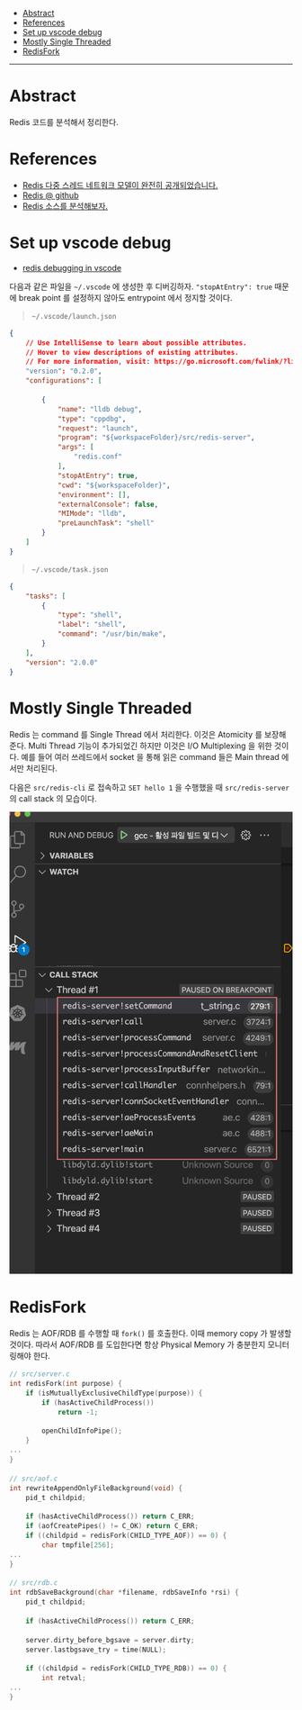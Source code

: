 - [Abstract](#abstract)
- [References](#references)
- [Set up vscode debug](#set-up-vscode-debug)
- [Mostly Single Threaded](#mostly-single-threaded)
- [RedisFork](#redisfork)

----

# Abstract

Redis 코드를 분석해서 정리한다.

# References

* [Redis 다중 스레드 네트워크 모델이 완전히 공개되었습니다.](https://strikefreedom.top/multiple-threaded-network-model-in-redis#toc-head-21)
* [Redis @ github](https://github.com/redis/redis)
* [Redis 소스를 분석해보자.](https://dol9.tistory.com/188)

# Set up vscode debug

* [redis debugging in vscode](https://github.com/wenfh2020/youtobe/blob/master/redis-debug.md)

다음과 같은 파일을 `~/.vscode` 에 생성한 후 디버깅하자. `"stopAtEntry": true` 때문에 break point 를 설정하지 않아도 entrypoint 에서 정지할 것이다.

> `~/.vscode/launch.json`

```json
{
    // Use IntelliSense to learn about possible attributes.
    // Hover to view descriptions of existing attributes.
    // For more information, visit: https://go.microsoft.com/fwlink/?linkid=830387
    "version": "0.2.0",
    "configurations": [
        
        {
            "name": "lldb debug",
            "type": "cppdbg",
            "request": "launch",
            "program": "${workspaceFolder}/src/redis-server",
            "args": [
                "redis.conf"
            ],
            "stopAtEntry": true,
            "cwd": "${workspaceFolder}",
            "environment": [],
            "externalConsole": false,
            "MIMode": "lldb",
            "preLaunchTask": "shell"
        }
    ]
}
```

> `~/.vscode/task.json`

```json
{
    "tasks": [
        {
            "type": "shell",
            "label": "shell",
            "command": "/usr/bin/make",
        }
    ],
    "version": "2.0.0"
}
```

# Mostly Single Threaded

Redis 는 command 를 Single Thread 에서 처리한다. 이것은 Atomicity 를 보장해준다. Multi Thread 기능이 추가되었긴 하지만 이것은 I/O Multiplexing 을 위한 것이다. 예를 들어 여러 쓰레드에서 socket 을 통해 읽은 command 들은 Main thread 에서만 처리된다. 

다음은 `src/redis-cli` 로 접속하고 `SET hello 1` 을 수행했을 때 `src/redis-server` 의 call stack 의 모습이다.

![](img/call_stack_set_command.png)

# RedisFork

Redis 는 AOF/RDB 를 수행할 때 `fork()` 를 호출한다. 이때 memory copy 가 발생할 것이다. 따라서 AOF/RDB 를 도입한다면 항상 Physical Memory 가 충분한지 모니터링해야 한다.

```c
// src/server.c
int redisFork(int purpose) {
    if (isMutuallyExclusiveChildType(purpose)) {
        if (hasActiveChildProcess())
            return -1;

        openChildInfoPipe();
    }
...
}

// src/aof.c
int rewriteAppendOnlyFileBackground(void) {
    pid_t childpid;

    if (hasActiveChildProcess()) return C_ERR;
    if (aofCreatePipes() != C_OK) return C_ERR;
    if ((childpid = redisFork(CHILD_TYPE_AOF)) == 0) {
        char tmpfile[256];
...
}

// src/rdb.c
int rdbSaveBackground(char *filename, rdbSaveInfo *rsi) {
    pid_t childpid;

    if (hasActiveChildProcess()) return C_ERR;

    server.dirty_before_bgsave = server.dirty;
    server.lastbgsave_try = time(NULL);

    if ((childpid = redisFork(CHILD_TYPE_RDB)) == 0) {
        int retval;
...    
}
```
